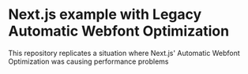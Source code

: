 # Next.js example with Legacy Automatic Webfont Optimization

This repository replicates a situation where Next.js' Automatic Webfont Optimization was causing performance problems
